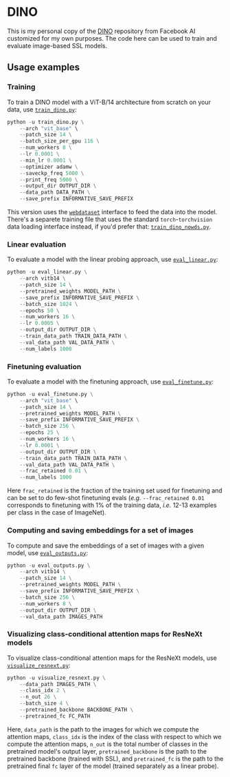 # DINO

This is my personal copy of the [DINO](https://github.com/facebookresearch/dino) repository from Facebook AI customized for my own purposes. The code here can be used to train and evaluate image-based SSL models.

## Usage examples

### Training 
To train a DINO model with a ViT-B/14 architecture from scratch on your data, use [`train_dino.py`](https://github.com/eminorhan/dino/blob/master/train_dino.py): 
```python
python -u train_dino.py \
	--arch "vit_base" \
	--patch_size 14 \
	--batch_size_per_gpu 116 \
	--num_workers 8 \
	--lr 0.0001 \
	--min_lr 0.0001 \
	--optimizer adamw \
	--saveckp_freq 5000 \
	--print_freq 5000 \
	--output_dir OUTPUT_DIR \
	--data_path DATA_PATH \
	--save_prefix INFORMATIVE_SAVE_PREFIX
```
This version uses the [`webdataset`](https://github.com/webdataset/webdataset) interface to feed the data into the model. There's a separete training file that uses the standard `torch`-`torchvision` data loading interface instead, if you'd prefer that: [`train_dino_nowds.py`](https://github.com/eminorhan/dino/blob/master/train_dino_nowds.py). 

### Linear evaluation 
To evaluate a model with the linear probing approach, use [`eval_linear.py`](https://github.com/eminorhan/dino/blob/master/eval_linear.py):
```python
python -u eval_linear.py \
	--arch vitb14 \
	--patch_size 14 \
	--pretrained_weights MODEL_PATH \
	--save_prefix INFORMATIVE_SAVE_PREFIX \
	--batch_size 1024 \
	--epochs 50 \
	--num_workers 16 \
	--lr 0.0005 \
	--output_dir OUTPUT_DIR \
	--train_data_path TRAIN_DATA_PATH \
	--val_data_path VAL_DATA_PATH \
	--num_labels 1000
```

### Finetuning evaluation 
To evaluate a model with the finetuning approach, use [`eval_finetune.py`](https://github.com/eminorhan/dino/blob/master/eval_finetune.py):
```python
python -u eval_finetune.py \
	--arch "vit_base" \
	--patch_size 14 \
	--pretrained_weights MODEL_PATH \
	--save_prefix INFORMATIVE_SAVE_PREFIX \
	--batch_size 256 \
	--epochs 25 \
	--num_workers 16 \
	--lr 0.0001 \
	--output_dir OUTPUT_DIR \
	--train_data_path TRAIN_DATA_PATH \
	--val_data_path VAL_DATA_PATH \
	--frac_retained 0.01 \
	--num_labels 1000
```
Here `frac_retained` is the fraction of the training set used for finetuning and can be set to do few-shot finetuning evals (*e.g.* `--frac_retained 0.01` corresponds to finetuning with 1% of the training data, *i.e.* 12-13 examples per class in the case of ImageNet).

### Computing and saving embeddings for a set of images 
To compute and save the embeddings of a set of images with a given model, use [`eval_outputs.py`](https://github.com/eminorhan/dino/blob/master/eval_outputs.py):
```python
python -u eval_outputs.py \
	--arch vitb14 \
	--patch_size 14 \
	--pretrained_weights MODEL_PATH \
	--save_prefix INFORMATIVE_SAVE_PREFIX \
	--batch_size 256 \
	--num_workers 8 \
	--output_dir OUTPUT_DIR \
	--val_data_path IMAGES_PATH
```

### Visualizing class-conditional attention maps for ResNeXt models
To visualize class-conditional attention maps for the ResNeXt models, use [`visualize_resnext.py`](https://github.com/eminorhan/dino/blob/master/visualize_resnext.py):
```python
python -u visualize_resnext.py \
	--data_path IMAGES_PATH \
	--class_idx 2 \
	--n_out 26 \
	--batch_size 4 \
	--pretrained_backbone BACKBONE_PATH \
	--pretrained_fc FC_PATH
```
Here, `data_path` is the path to the images for which we compute the attention maps, `class_idx` is the index of the class with respect to which we compute the attention maps, `n_out` is the total number of classes in the pretrained model's output layer, `pretrained_backbone` is the path to the pretrained backbone (trained with SSL), and `pretrained_fc` is the path to the pretrained final `fc` layer of the model (trained separately as a linear probe).